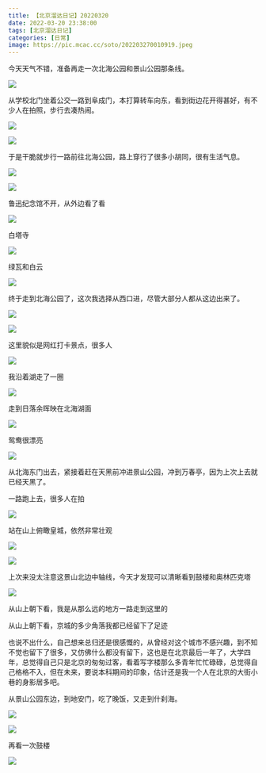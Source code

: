 ```yaml
---
title: 【北京溜达日记】20220320
date: 2022-03-20 23:38:00
tags: [北京溜达日记]
categories: [日常]
image: https://pic.mcac.cc/soto/202203270010919.jpeg
---
```


今天天气不错，准备再走一次北海公园和景山公园那条线。

![](https://pic.mcac.cc/soto/202203270007461.jpeg)

从学校北门坐着公交一路到阜成门，本打算转车向东，看到街边花开得甚好，有不少人在拍照，步行去凑热闹。

![](https://pic.mcac.cc/soto/202203270007249.jpeg)

![](https://pic.mcac.cc/soto/202203270008687.jpeg)

于是干脆就步行一路前往北海公园，路上穿行了很多小胡同，很有生活气息。

![](https://pic.mcac.cc/soto/202203270008791.jpeg)

![](https://pic.mcac.cc/soto/202203270009889.jpeg)

鲁迅纪念馆不开，从外边看了看

![](https://pic.mcac.cc/soto/202203270009932.jpeg)

白塔寺

![](https://pic.mcac.cc/soto/202203270009034.jpeg)

绿瓦和白云

![](https://pic.mcac.cc/soto/202203270010291.jpeg)

终于走到北海公园了，这次我选择从西口进，尽管大部分人都从这边出来了。

![](https://pic.mcac.cc/soto/202203270010919.jpeg)

![](https://pic.mcac.cc/soto/202203270011785.jpeg)

这里貌似是网红打卡景点，很多人

![](https://pic.mcac.cc/soto/202203270011422.jpeg)

我沿着湖走了一圈

![](https://pic.mcac.cc/soto/202203270011367.jpeg)

走到日落余晖映在北海湖面

![](https://pic.mcac.cc/soto/202203270012322.jpeg)

鸳鸯很漂亮

![](https://pic.mcac.cc/soto/202203270012396.jpeg)

从北海东门出去，紧接着赶在天黑前冲进景山公园，冲到万春亭，因为上次上去就已经天黑了。

一路跑上去，很多人在拍

![](https://pic.mcac.cc/soto/202203270013306.jpeg)

站在山上俯瞰皇城，依然非常壮观

![](https://pic.mcac.cc/soto/202203270014994.jpeg)

![](https://pic.mcac.cc/soto/202203270015019.jpeg)

上次来没太注意这景山北边中轴线，今天才发现可以清晰看到鼓楼和奥林匹克塔

![](https://pic.mcac.cc/soto/202203270015368.jpeg)

从山上朝下看，我是从那么远的地方一路走到这里的

从山上朝下看，京城的多少角落我都已经留下了足迹

也说不出什么，自己想来总归还是很感慨的，从曾经对这个城市不感兴趣，到不知不觉也留下了很多，又仿佛什么都没有留下，这也是在北京最后一年了，大学四年，总觉得自己只是北京的匆匆过客，看着写字楼那么多青年忙忙碌碌，总觉得自己格格不入，但在未来，要说本科期间的印象，估计还是我一个人在北京的大街小巷的身影居多吧。

从景山公园东边，到地安门，吃了晚饭，又走到什刹海。

![](https://pic.mcac.cc/soto/202203270017152.jpeg)

![](https://pic.mcac.cc/soto/202203270017948.jpeg)

再看一次鼓楼

![](https://pic.mcac.cc/soto/202203270023640.jpg)
